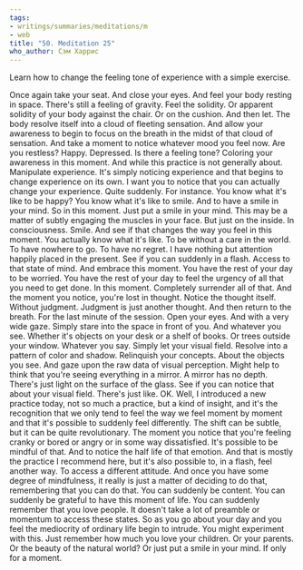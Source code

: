 ```yaml
---
tags:
- writings/summaries/meditations/m
- web
title: "50. Meditation 25"
who_author: Сэм Харрис
---
```


Learn how to change the feeling tone of experience with a simple exercise.

Once again take your seat. And close your eyes. And feel your body resting in space. There's still a feeling of gravity. Feel the solidity. Or apparent solidity of your body against the chair. Or on the cushion. And then let. The body resolve itself into a cloud of fleeting sensation. And allow your awareness to begin to focus on the breath in the midst of that cloud of sensation. And take a moment to notice whatever mood you feel now. Are you restless? Happy. Depressed. Is there a feeling tone? Coloring your awareness in this moment. And while this practice is not generally about. Manipulate experience. It's simply noticing experience and that begins to change experience on its own. I want you to notice that you can actually change your experience. Quite suddenly. For instance. You know what it's like to be happy? You know what it's like to smile. And to have a smile in your mind. So in this moment. Just put a smile in your mind. This may be a matter of subtly engaging the muscles in your face. But just on the inside. In consciousness. Smile. And see if that changes the way you feel in this moment. You actually know what it's like. To be without a care in the world. To have nowhere to go. To have no regret. I have nothing but attention happily placed in the present. See if you can suddenly in a flash. Access to that state of mind. And embrace this moment. You have the rest of your day to be worried. You have the rest of your day to feel the urgency of all that you need to get done. In this moment. Completely surrender all of that. And the moment you notice, you're lost in thought. Notice the thought itself. Without judgment. Judgment is just another thought. And then return to the breath. For the last minute of the session. Open your eyes. And with a very wide gaze. Simply stare into the space in front of you. And whatever you see. Whether it's objects on your desk or a shelf of books. Or trees outside your window. Whatever you say. Simply let your visual field. Resolve into a pattern of color and shadow. Relinquish your concepts. About the objects you see. And gaze upon the raw data of visual perception. Might help to think that you're seeing everything in a mirror. A mirror has no depth. There's just light on the surface of the glass. See if you can notice that about your visual field. There's just like. OK. Well, I introduced a new practice today, not so much a practice, but a kind of insight, and it's the recognition that we only tend to feel the way we feel moment by moment and that it's possible to suddenly feel differently. The shift can be subtle, but it can be quite revolutionary. The moment you notice that you're feeling cranky or bored or angry or in some way dissatisfied. It's possible to be mindful of that. And to notice the half life of that emotion. And that is mostly the practice I recommend here, but it's also possible to, in a flash, feel another way. To access a different attitude. And once you have some degree of mindfulness, it really is just a matter of deciding to do that, remembering that you can do that. You can suddenly be content. You can suddenly be grateful to have this moment of life. You can suddenly remember that you love people. It doesn't take a lot of preamble or momentum to access these states. So as you go about your day and you feel the mediocrity of ordinary life begin to intrude. You might experiment with this. Just remember how much you love your children. Or your parents. Or the beauty of the natural world? Or just put a smile in your mind. If only for a moment. 